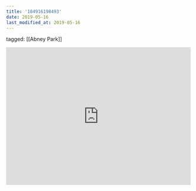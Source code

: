 ```yaml
---
title: '184916198493'
date: 2019-05-16
last_modified_at: 2019-05-16
---
```

tagged: [[Abney Park]]
<iframe allow="accelerometer; autoplay; clipboard-write; encrypted-media; gyroscope; picture-in-picture" allowfullscreen="" frameborder="0" height="375" id="youtube_iframe" src="https://www.youtube.com/embed/pabdco_Fp3k?feature=oembed&amp;enablejsapi=1&amp;origin=https://safe.txmblr.com&amp;wmode=opaque" width="500"></iframe>